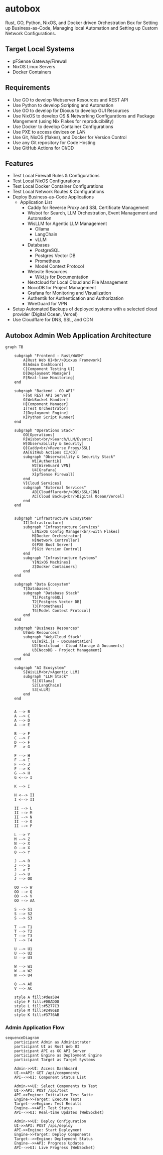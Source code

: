 # autobox

Rust, GO, Python, NixOS, and Docker driven Orchestration Box for Setting up Business-as-Code, Managing local Automation and Setting up Custom Network Configurations.

## Target Local Systems

- pFSense Gateway/Firewall
- NixOS Linux Servers
- Docker Containers

## Requirements

- Use GO to develop Webserver Resources and REST API
- Use Python to develop Scripting and Automation
- Use GO to develop for Dioxus to develop GUI Resources
- Use NixOS to develop OS & Networking Configurations and Package Mangement (using Nix Flakes for reproducibility)
- Use Docker to develop Container Configurations
- Use PXE to access devices on LAN
- Use Git, NixOS (flakes), and Docker for Version Control
- Use any Git repository for Code Hosting
- Use GitHub Actions for CI/CD

## Features

- Test Local Firewall Rules & Configurations
- Test Local NixOS Configurations
- Test Local Docker Container Configurations
- Test Local Network Routes & Configurations
- Deploy Business-as-Code Applications
  - Application List
    - Caddy for Reverse Proxy and SSL Certificate Management
    - Wisbot for Search, LLM Orchestration, Event Management and Automation
    - WisLLM for Agentic LLM Management
      - Ollama
      - LangChain
      - vLLM
    - Databases
      - PostgreSQL
      - Postgres Vector DB
      - Prometheus
      - Model Context Protocol
    - Website Resources
      - Wiki.js for Documentation
    - Nextcloud for Local Cloud and File Management
    - NocoDB for Project Management
    - Grafana for Monitoring and Visualization
    - Authentik for Authentication and Authorization
    - WireGuard for VPN
- Setup Automated Backups of deployed systems with a selected cloud provider (Digital Ocean, Vercel)
- Use Cloudflare for DNS, SSL, and CDN

## Autobox Admin Web Application Architecture

```mermaid
graph TB

    subgraph "Frontend - Rust/WASM"
        A[Rust Web UI<br/>Dioxus Framework]
        B[Admin Dashboard]
        C[Component Testing UI]
        D[Deployment Manager]
        E[Real-time Monitoring]
    end

    subgraph "Backend - GO API"
        F[GO REST API Server]
        G[WebSocket Handler]
        H[Component Manager]
        I[Test Orchestrator]
        J[Deployment Engine]
        K[Python Script Runner]
    end

    subgraph "Operations Stack"
        OO[Operations]
        R[Wisbot<br/>Search/LLM/Events]
        W[Observability & Security]
        Q[Caddy<br/>Reverse Proxy/SSL]
        AA[GitHub Actions CI/CD]
        subgraph "Observability & Security Stack"
            W1[Authentik]
            W2[WireGuard VPN]
            U4[Grafana]
            X[pfSense Firewall]
        end
        V[Cloud Services]
        subgraph "External Services"
            AB[Cloudflare<br/>DNS/SSL/CDN]
            AC[Cloud Backup<br/>Digital Ocean/Vercel]
        end
    end

    
    subgraph "Infrastructure Ecosystem"
        II[Infrastructure]
        subgraph "Infrastructure Services"
            L[NixOS Config Manager<br/>with Flakes]
            M[Docker Orchestrator]
            N[Network Controller]
            O[PXE Boot Server]
            P[Git Version Control]
        end
        subgraph "Infrastructure Systems"
            Y[NixOS Machines]
            Z[Docker Containers]
        end
    end

    subgraph "Data Ecosystem"
        T[Databases]
        subgraph "Database Stack"
            T1[PostgreSQL]
            T2[Postgres Vector DB]
            T3[Prometheus]
            T4[Model Context Protocol]
        end
    end

    subgraph "Business Resources"
        U[Web Resources]
        subgraph "Web/Cloud Stack"
            U1[Wiki.js - Documentation]
            U2[Nextcloud - Cloud Storage & Documents]
            U3[NocoDB - Project Management]
        end
    end

    subgraph "AI Ecosystem"
        S[WisLLM<br/>Agentic LLM]
        subgraph "LLM Stack"
            S1[Ollama]
            S2[LangChain]
            S3[vLLM]
        end
    end
        

    A --> B
    A --> C
    A --> D
    A --> E

    B --> F
    C --> F
    D --> F
    E --> G

    F --> H
    F --> I
    F --> J
    F --> K
    G --> H
    G <--> I

    K --> I

    H <--> II
    I <--> II

    II --> L
    II --> M
    II --> N
    II --> O
    II --> P

    L --> Y
    M --> Z
    N --> X
    O --> X
    O --> Y

    J --> R
    J --> S
    J --> T
    J --> U
    J --> OO

    OO --> W
    OO --> Q
    OO --> V
    OO --> AA

    S --> S1
    S --> S2
    S --> S3

    T --> T1
    T --> T2
    T --> T3
    T --> T4

    U --> U1
    U --> U2
    U --> U3

    W --> W1
    W --> W2
    W --> U4

    Q --> AB
    V --> AC

    style A fill:#dea584
    style F fill:#00ADD8
    style L fill:#5277C3
    style M fill:#2496ED
    style K fill:#3776AB
```

### Admin Application Flow

```mermaid
sequenceDiagram
    participant Admin as Administrator
    participant UI as Rust Web UI
    participant API as GO API Server
    participant Engine as Deployment Engine
    participant Target as Target Systems

    Admin->>UI: Access Dashboard
    UI->>API: GET /api/components
    API-->>UI: Component Status List
    
    Admin->>UI: Select Components to Test
    UI->>API: POST /api/test
    API->>Engine: Initialize Test Suite
    Engine->>Target: Execute Tests
    Target-->>Engine: Test Results
    Engine-->>API: Test Status
    API-->>UI: Real-time Updates (WebSocket)
    
    Admin->>UI: Deploy Configuration
    UI->>API: POST /api/deploy
    API->>Engine: Start Deployment
    Engine->>Target: Deploy Components
    Target-->>Engine: Deployment Status
    Engine-->>API: Progress Updates
    API-->>UI: Live Progress (WebSocket)
```
